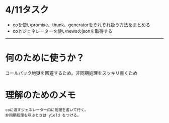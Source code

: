 # 4/11タスク

- coを使いpromise、thunk、generatorをそれぞれ扱う方法をまとめる
- coとジェネレーターを使いnewsのjsonを取得する

--- 

# 何のために使うか？

コールバック地獄を回避するため。非同期処理をスッキリ書くため

# 理解のためのメモ

```
coに渡すジェネレーター内に処理を書いて行く。
非同期処理を呼ぶときは yield をつける。
```